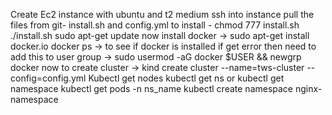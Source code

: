 Create Ec2 instance with ubuntu and t2 medium
ssh into instance
pull the files from git- install.sh and config.yml
to install - chmod 777 install.sh 
./install.sh
sudo apt-get update
now install docker -> sudo apt-get install docker.io
docker ps -> to see if docker is installed
if get error then need to add this to user group -> sudo usermod -aG docker $USER && newgrp docker
now to create cluster -> kind create cluster   --name=tws-cluster --config=config.yml
Kubectl get nodes
kubectl get ns or kubectl get namespace
kubectl get pods -n ns_name
kubectl create namespace nginx-namespace

